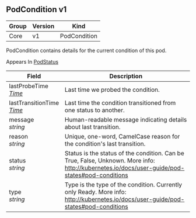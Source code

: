 ## PodCondition v1

Group        | Version     | Kind
------------ | ---------- | -----------
Core | v1 | PodCondition



PodCondition contains details for the current condition of this pod.

<aside class="notice">
Appears In  <a href="#podstatus-v1">PodStatus</a> </aside>

Field        | Description
------------ | -----------
lastProbeTime <br /> *[Time](#time-unversioned)*  | Last time we probed the condition.
lastTransitionTime <br /> *[Time](#time-unversioned)*  | Last time the condition transitioned from one status to another.
message <br /> *string*  | Human-readable message indicating details about last transition.
reason <br /> *string*  | Unique, one-word, CamelCase reason for the condition's last transition.
status <br /> *string*  | Status is the status of the condition. Can be True, False, Unknown. More info: http://kubernetes.io/docs/user-guide/pod-states#pod-conditions
type <br /> *string*  | Type is the type of the condition. Currently only Ready. More info: http://kubernetes.io/docs/user-guide/pod-states#pod-conditions

